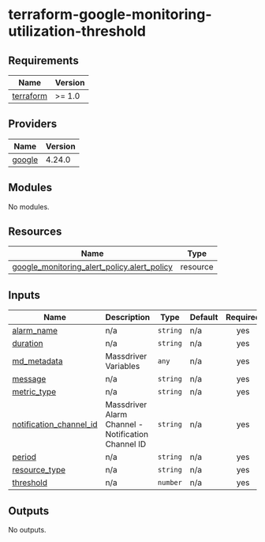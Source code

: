 # terraform-google-monitoring-utilization-threshold<!-- BEGINNING OF PRE-COMMIT-TERRAFORM DOCS HOOK -->
## Requirements

| Name | Version |
|------|---------|
| <a name="requirement_terraform"></a> [terraform](#requirement\_terraform) | >= 1.0 |

## Providers

| Name | Version |
|------|---------|
| <a name="provider_google"></a> [google](#provider\_google) | 4.24.0 |

## Modules

No modules.

## Resources

| Name | Type |
|------|------|
| [google_monitoring_alert_policy.alert_policy](https://registry.terraform.io/providers/hashicorp/google/latest/docs/resources/monitoring_alert_policy) | resource |

## Inputs

| Name | Description | Type | Default | Required |
|------|-------------|------|---------|:--------:|
| <a name="input_alarm_name"></a> [alarm\_name](#input\_alarm\_name) | n/a | `string` | n/a | yes |
| <a name="input_duration"></a> [duration](#input\_duration) | n/a | `string` | n/a | yes |
| <a name="input_md_metadata"></a> [md\_metadata](#input\_md\_metadata) | Massdriver Variables | `any` | n/a | yes |
| <a name="input_message"></a> [message](#input\_message) | n/a | `string` | n/a | yes |
| <a name="input_metric_type"></a> [metric\_type](#input\_metric\_type) | n/a | `string` | n/a | yes |
| <a name="input_notification_channel_id"></a> [notification\_channel\_id](#input\_notification\_channel\_id) | Massdriver Alarm Channel - Notification Channel ID | `string` | n/a | yes |
| <a name="input_period"></a> [period](#input\_period) | n/a | `string` | n/a | yes |
| <a name="input_resource_type"></a> [resource\_type](#input\_resource\_type) | n/a | `string` | n/a | yes |
| <a name="input_threshold"></a> [threshold](#input\_threshold) | n/a | `number` | n/a | yes |

## Outputs

No outputs.
<!-- END OF PRE-COMMIT-TERRAFORM DOCS HOOK -->
